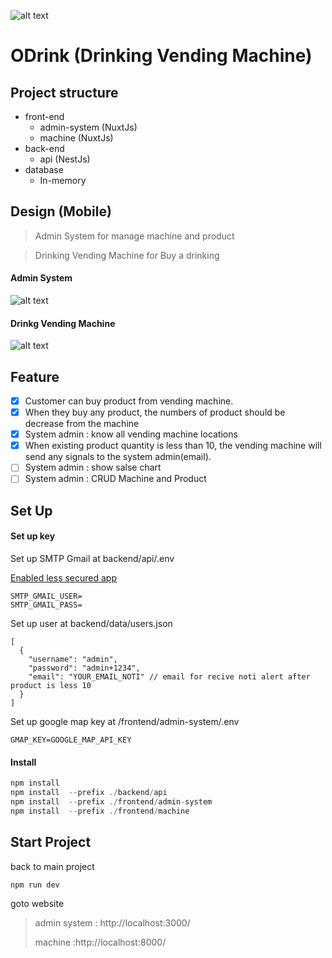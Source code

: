 
![alt text](https://github.com/apiwatdev/scg-drinking-vending-machine/blob/master/design/machine.PNG?raw=true)

# ODrink (Drinking Vending Machine)

## Project structure
- front-end 
  - admin-system (NuxtJs)
  - machine (NuxtJs)
- back-end
  - api (NestJs)
- database 
  - In-memory
## Design (Mobile)
> Admin System for manage machine and product

> Drinking Vending Machine for Buy a drinking
#### Admin System
![alt text](https://github.com/apiwatdev/scg-drinking-vending-machine/blob/master/design/admin-system.PNG?raw=true)

#### Drinkg Vending Machine
![alt text](https://github.com/apiwatdev/scg-drinking-vending-machine/blob/master/design/machine.PNG?raw=true)

## Feature
- [x] Customer can buy product from vending machine.
- [x] When they buy any product, the numbers of product should be decrease from the machine
- [x] System admin : know all vending machine locations
- [x] When existing product quantity is less than 10, the vending machine will send any signals to the system admin(email).
- [ ] System admin : show salse chart
- [ ] System admin : CRUD Machine and Product

## Set Up
#### Set up key
Set up SMTP Gmail at  backend/api/.env

[Enabled less secured app ](https://myaccount.google.com/lesssecureapps")
```
SMTP_GMAIL_USER=
SMTP_GMAIL_PASS=
```
Set up user at backend/data/users.json
```
[
  {
    "username": "admin",
    "password": "admin+1234",
    "email": "YOUR_EMAIL_NOTI" // email for recive noti alert after product is less 10
  }
]

```
Set up google map key at /frontend/admin-system/.env
```
GMAP_KEY=GOOGLE_MAP_API_KEY
```
#### Install 
 ```javascript 
npm install 
npm install  --prefix ./backend/api
npm install  --prefix ./frontend/admin-system 
npm install  --prefix ./frontend/machine
```
## Start Project
back to main project
 ```javascript 
npm run dev
```
goto website
> admin system : http://localhost:3000/
> 
> machine :http://localhost:8000/

 
